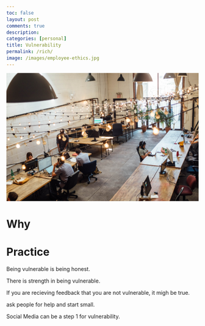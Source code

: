 ```yaml
---
toc: false
layout: post
comments: true
description:
categories: [personal]
title: Vulnerability
permalink: /rich/
image: /images/employee-ethics.jpg
---
```

![](/images/employee-ethics.jpg)

# Why

# Practice

Being vulnerable is being honest.

There is strength in being vulnerable.

If you are recieving feedback that you are not vulnerable, it migh be true.

ask people for help and start small.


Social Media can be a step 1 for vulnerability.



[^1]: [Where to Start in Being More Vulnerable](https://www.youtube.com/watch?v=_lDl0ri32h0)
